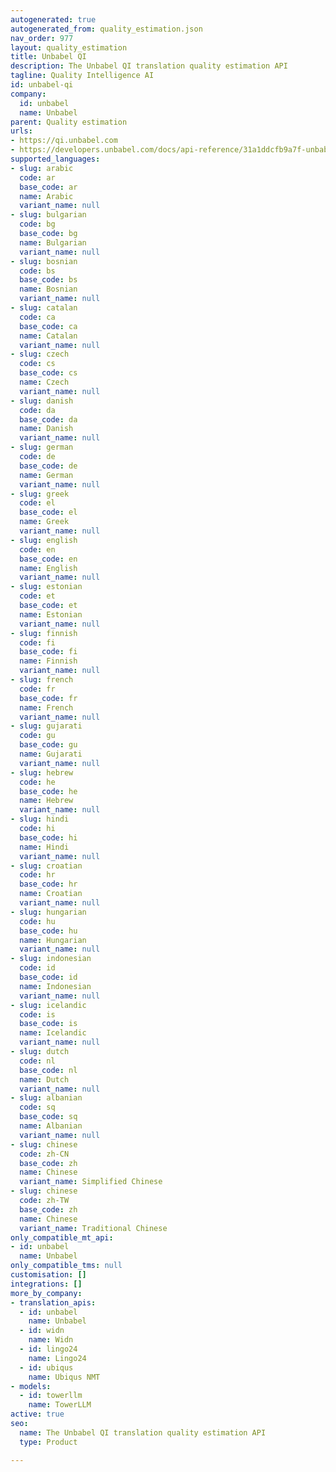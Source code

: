 ```yaml
---
autogenerated: true
autogenerated_from: quality_estimation.json
nav_order: 977
layout: quality_estimation
title: Unbabel QI
description: The Unbabel QI translation quality estimation API
tagline: Quality Intelligence AI
id: unbabel-qi
company:
  id: unbabel
  name: Unbabel
parent: Quality estimation
urls:
- https://qi.unbabel.com
- https://developers.unbabel.com/docs/api-reference/31a1ddcfb9a7f-unbabel-qi-api
supported_languages:
- slug: arabic
  code: ar
  base_code: ar
  name: Arabic
  variant_name: null
- slug: bulgarian
  code: bg
  base_code: bg
  name: Bulgarian
  variant_name: null
- slug: bosnian
  code: bs
  base_code: bs
  name: Bosnian
  variant_name: null
- slug: catalan
  code: ca
  base_code: ca
  name: Catalan
  variant_name: null
- slug: czech
  code: cs
  base_code: cs
  name: Czech
  variant_name: null
- slug: danish
  code: da
  base_code: da
  name: Danish
  variant_name: null
- slug: german
  code: de
  base_code: de
  name: German
  variant_name: null
- slug: greek
  code: el
  base_code: el
  name: Greek
  variant_name: null
- slug: english
  code: en
  base_code: en
  name: English
  variant_name: null
- slug: estonian
  code: et
  base_code: et
  name: Estonian
  variant_name: null
- slug: finnish
  code: fi
  base_code: fi
  name: Finnish
  variant_name: null
- slug: french
  code: fr
  base_code: fr
  name: French
  variant_name: null
- slug: gujarati
  code: gu
  base_code: gu
  name: Gujarati
  variant_name: null
- slug: hebrew
  code: he
  base_code: he
  name: Hebrew
  variant_name: null
- slug: hindi
  code: hi
  base_code: hi
  name: Hindi
  variant_name: null
- slug: croatian
  code: hr
  base_code: hr
  name: Croatian
  variant_name: null
- slug: hungarian
  code: hu
  base_code: hu
  name: Hungarian
  variant_name: null
- slug: indonesian
  code: id
  base_code: id
  name: Indonesian
  variant_name: null
- slug: icelandic
  code: is
  base_code: is
  name: Icelandic
  variant_name: null
- slug: dutch
  code: nl
  base_code: nl
  name: Dutch
  variant_name: null
- slug: albanian
  code: sq
  base_code: sq
  name: Albanian
  variant_name: null
- slug: chinese
  code: zh-CN
  base_code: zh
  name: Chinese
  variant_name: Simplified Chinese
- slug: chinese
  code: zh-TW
  base_code: zh
  name: Chinese
  variant_name: Traditional Chinese
only_compatible_mt_api:
- id: unbabel
  name: Unbabel
only_compatible_tms: null
customisation: []
integrations: []
more_by_company:
- translation_apis:
  - id: unbabel
    name: Unbabel
  - id: widn
    name: Widn
  - id: lingo24
    name: Lingo24
  - id: ubiqus
    name: Ubiqus NMT
- models:
  - id: towerllm
    name: TowerLLM
active: true
seo:
  name: The Unbabel QI translation quality estimation API
  type: Product

---
```


